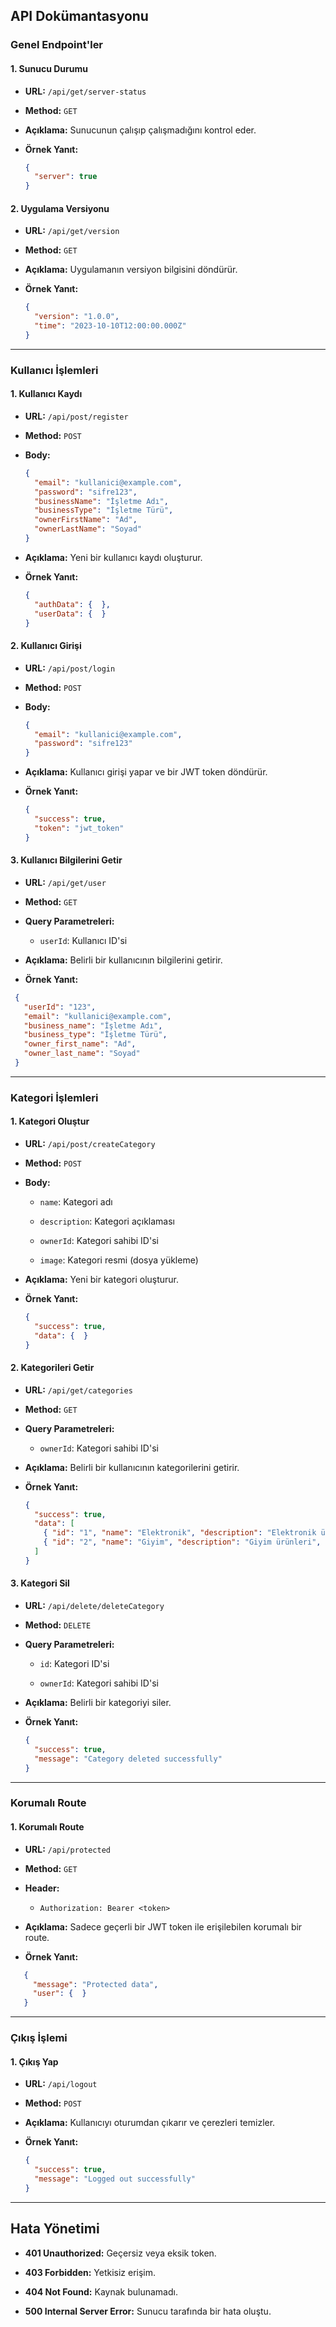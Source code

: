 
## API Dokümantasyonu

### Genel Endpoint'ler

#### 1. Sunucu Durumu

-   **URL:**  `/api/get/server-status`

-   **Method:**  `GET`

-   **Açıklama:**  Sunucunun çalışıp çalışmadığını kontrol eder.

-   **Örnek Yanıt:**

    ```json
    {
      "server": true
    }
    ```


#### 2. Uygulama Versiyonu

-   **URL:**  `/api/get/version`

-   **Method:**  `GET`

-   **Açıklama:**  Uygulamanın versiyon bilgisini döndürür.

-   **Örnek Yanıt:**

    ```json
    {
      "version": "1.0.0",
      "time": "2023-10-10T12:00:00.000Z"
    }
    ```


----------

### Kullanıcı İşlemleri

#### 1. Kullanıcı Kaydı

-   **URL:**  `/api/post/register`

-   **Method:**  `POST`

-   **Body:**

    ```json
    {
      "email": "kullanici@example.com",
      "password": "sifre123",
      "businessName": "İşletme Adı",
      "businessType": "İşletme Türü",
      "ownerFirstName": "Ad",
      "ownerLastName": "Soyad"
    }
    ```

-   **Açıklama:**  Yeni bir kullanıcı kaydı oluşturur.

-   **Örnek Yanıt:**

    ```json
    {
      "authData": {  },
      "userData": {  }
    }
    ```


#### 2. Kullanıcı Girişi

-   **URL:**  `/api/post/login`

-   **Method:**  `POST`

-   **Body:**

    ```json
    {
      "email": "kullanici@example.com",
      "password": "sifre123"
    }
    ```

-   **Açıklama:**  Kullanıcı girişi yapar ve bir JWT token döndürür.

-   **Örnek Yanıt:**

    ```json 
    {
      "success": true,
      "token": "jwt_token"
    }
    ```


#### 3. Kullanıcı Bilgilerini Getir

-   **URL:**  `/api/get/user`

-   **Method:**  `GET`

-   **Query Parametreleri:**

    -   `userId`: Kullanıcı ID'si

-   **Açıklama:**  Belirli bir kullanıcının bilgilerini getirir.

-   **Örnek Yanıt:**

   ``` json
    {
      "userId": "123",
      "email": "kullanici@example.com",
      "business_name": "İşletme Adı",
      "business_type": "İşletme Türü",
      "owner_first_name": "Ad",
      "owner_last_name": "Soyad"
    }
```


----------

### Kategori İşlemleri

#### 1. Kategori Oluştur

-   **URL:**  `/api/post/createCategory`

-   **Method:**  `POST`

-   **Body:**

    -   `name`: Kategori adı

    -   `description`: Kategori açıklaması

    -   `ownerId`: Kategori sahibi ID'si

    -   `image`: Kategori resmi (dosya yükleme)

-   **Açıklama:**  Yeni bir kategori oluşturur.

-   **Örnek Yanıt:**

    ```json
    {
      "success": true,
      "data": {  }
    }
    ```


#### 2. Kategorileri Getir

-   **URL:**  `/api/get/categories`

-   **Method:**  `GET`

-   **Query Parametreleri:**

    -   `ownerId`: Kategori sahibi ID'si

-   **Açıklama:**  Belirli bir kullanıcının kategorilerini getirir.

-   **Örnek Yanıt:**

    ```json
    {
      "success": true,
      "data": [
        { "id": "1", "name": "Elektronik", "description": "Elektronik ürünler", "image": "url" },
        { "id": "2", "name": "Giyim", "description": "Giyim ürünleri", "image": "url" }
      ]
    }
    ```


#### 3. Kategori Sil

-   **URL:**  `/api/delete/deleteCategory`

-   **Method:**  `DELETE`

-   **Query Parametreleri:**

    -   `id`: Kategori ID'si

    -   `ownerId`: Kategori sahibi ID'si

-   **Açıklama:**  Belirli bir kategoriyi siler.

-   **Örnek Yanıt:**

    ```json    
    {
      "success": true,
      "message": "Category deleted successfully"
    }
    ```


----------

### Korumalı Route

#### 1. Korumalı Route

-   **URL:**  `/api/protected`

-   **Method:**  `GET`

-   **Header:**

    -   `Authorization: Bearer <token>`

-   **Açıklama:**  Sadece geçerli bir JWT token ile erişilebilen korumalı bir route.

-   **Örnek Yanıt:**

 ```json 
    {
      "message": "Protected data",
      "user": {  }
    }
```


----------

### Çıkış İşlemi

#### 1. Çıkış Yap

-   **URL:**  `/api/logout`

-   **Method:**  `POST`

-   **Açıklama:**  Kullanıcıyı oturumdan çıkarır ve çerezleri temizler.

-   **Örnek Yanıt:**

    ```json
    {
      "success": true,
      "message": "Logged out successfully"
    }
    ```


----------

## Hata Yönetimi

-   **401 Unauthorized:**  Geçersiz veya eksik token.

-   **403 Forbidden:**  Yetkisiz erişim.

-   **404 Not Found:**  Kaynak bulunamadı.

-   **500 Internal Server Error:**  Sunucu tarafında bir hata oluştu.